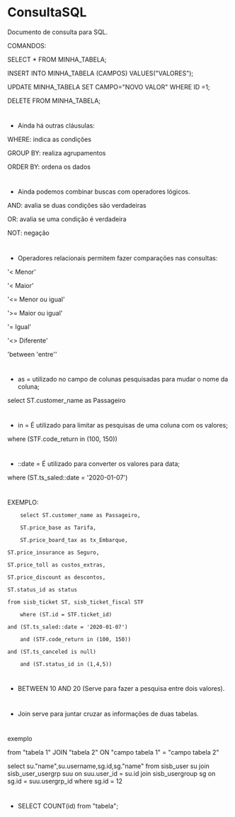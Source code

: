# ConsultaSQL
Documento de consulta para SQL.

COMANDOS:

SELECT * FROM MINHA_TABELA;

INSERT INTO MINHA_TABELA (CAMPOS) VALUES("VALORES");

UPDATE MINHA_TABELA SET CAMPO="NOVO VALOR" WHERE ID =1;

DELETE FROM MINHA_TABELA;
	
#
- Ainda há outras cláusulas:

WHERE: indica as condições

GROUP BY: realiza agrupamentos

ORDER BY: ordena os dados

#
- Ainda podemos combinar buscas com operadores lógicos.

AND: avalia se duas condições são verdadeiras

OR: avalia se uma condição é verdadeira

NOT: negação

#
- Operadores relacionais permitem fazer comparações nas consultas:

'< Menor'
 
'< Maior'
 
'<= Menor ou igual'
 
'>= Maior ou igual'
 
'= Igual'
 
'<> Diferente'
 
 'between 'entre''
 
#
- as = utilizado no campo de colunas pesquisadas para mudar o nome da coluna;

select ST.customer_name as Passageiro

#
- in = É utilizado para limitar as pesquisas de uma coluna com os valores;

where (STF.code_return in (100, 150))

#
- ::date = É utilizado para converter os valores para data;

where (ST.ts_saled::date = '2020-01-07')

#
EXEMPLO:

        select ST.customer_name as Passageiro, 

        ST.price_base as Tarifa,
        
        ST.price_board_tax as tx_Embarque,
        
	ST.price_insurance as Seguro,
        
	ST.price_toll as custos_extras,
        
	ST.price_discount as descontos,
        
	ST.status_id as status
        
	from sisb_ticket ST, sisb_ticket_fiscal STF
        
        where (ST.id = STF.ticket_id) 

	and (ST.ts_saled::date = '2020-01-07')
        
        and (STF.code_return in (100, 150))

	and (ST.ts_canceled is null)
        
        and (ST.status_id in (1,4,5))

#
- BETWEEN 10 AND 20 (Serve para fazer a pesquisa entre dois valores).

#
- Join serve para juntar cruzar as informações de duas tabelas.

#
exemplo

from "tabela 1"
JOIN "tabela 2" ON "campo tabela 1" = "campo tabela 2"


select su."name",su.username,sg.id,sg."name" from sisb_user su 
	join sisb_user_usergrp suu on suu.user_id = su.id
	join sisb_usergroup sg on sg.id = suu.usergrp_id 
	where sg.id = 12
        
#       
- SELECT COUNT(id) from "tabela";

